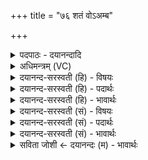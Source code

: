 +++
title = "७६ शतं वोऽअम्ब"

+++
<details><summary>पदपाठः - दयानन्दादि</summary>

श॒तम्। वः॒। अ॒म्ब॒। धामा॑नि। स॒हस्र॑म्। उ॒त। वः॒। रुहः॑। अध॑। श॒त॒क्र॒त्व॒ इति॑ शतऽक्रत्वः। यू॒यम्। इ॒मम्। मे॒। अ॒ग॒द॒म्। कृ॒त॒। ७६।
</details>

<details><summary>अधिमन्त्रम् (VC)</summary>

- वैद्यो देवता
- भिषगृषिः
- अनुष्टुप्
- गान्धारः
</details>

<details><summary>दयानन्द-सरस्वती (हि) - विषयः</summary>

मनुष्य क्या करके किस को सिद्ध करें, यह विषय अगले मन्त्र में कहा है ॥
</details>

<details><summary>दयानन्द-सरस्वती (हि) - पदार्थः</summary>

पदार्थान्वयभाषाः -  हे (शतक्रत्वः) सैकड़ों प्रकार की बुद्धि वा क्रियाओं से युक्त मनुष्यो ! (यूयम्) तुम लोग जिन के (शतम्) सैकड़ों (उत) वा (सहस्रम्) हजारहों (रुहः) नाड़ियों के अंकुर हैं, उन ओषधियों से (मे) मेरे (इमम्) इस शरीर को (अगदम्) नीरोग (कृत) करो। (अधा) इसके पश्चात् (वः) आप अपने शरीरों को भी रोगरहित करो, जो (वः) तुम्हारे असंख्य (धामानि) मर्म्म स्थान हैं, उनको प्राप्त होओ। हे (अम्ब) माता ! तू भी ऐसा ही आचरण कर ॥७६ ॥
</details>

<details><summary>दयानन्द-सरस्वती (हि) - भावार्थः</summary>

भावार्थभाषाः -  मनुष्यों को चाहिये कि सबसे पहिले ओषधियों का सेवन, पथ्य का आचरण और नियमपूर्वक व्यवहार करके शरीर को रोगरहित करें, क्योंकि इसके विना धर्म्म, अर्थ, काम और मोक्षों का अनुष्ठान करने को कोई भी समर्थ नहीं हो सकता ॥७६ ॥
</details>

<details><summary>दयानन्द-सरस्वती (सं) - विषयः</summary>

मनुष्याः किं कृत्वा किं साधयेयुरित्याह ॥
</details>

<details><summary>दयानन्द-सरस्वती (सं) - पदार्थः</summary>

पदार्थान्वयभाषाः -  हे शतक्रत्वः ! यूयं यासां शतमुत सहस्रं रुहः सन्ति, ताभिर्मे ममेमं देहमगदं कृत। अध स्वयं वो देहानगदान् कुरुत। यानि वोऽसंख्यानि धामानि तानि प्राप्नुत। हे अम्ब ! त्वमप्येवमाचर ॥७६ ॥
</details>

<details><summary>दयानन्द-सरस्वती (सं) - भावार्थः</summary>

भावार्थभाषाः -  मनुष्याणामिदमादिमं कर्त्तव्यं कर्म्मास्ति यदोषधिसेवनं पथ्याचरणं सुनियमव्यवहरणं च कृत्वा शरीरारोग्यसम्पादनम्। नह्येतेन विना धर्मार्थकाममोक्षाणामनुष्ठानं कर्त्तुं कश्चिदपि शक्नोति ॥७६ ॥
</details>

<details><summary>सविता जोशी ← दयानन्दः (म) - भावार्थः</summary>

भावार्थभाषाः -  माणसांनी सर्व प्रथम औषधांचे सेवन, पथ्याचे आचरण व नियमपूर्वक व्यवहार करून शरीर निरोगी बनवावे. कारण त्याशिवाय धर्म, अर्थ, काम, मोक्ष यांचे अनुष्ठान कोणीही समर्थपणे करू शकत नाही.
</details>